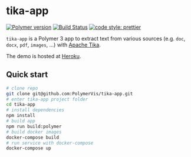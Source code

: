 tika-app
===
[![Polymer version](https://img.shields.io/badge/polymer-3.0.0--pre.12-blue.svg)](https://shields.io/)
[![Build Status](https://travis-ci.org/PolymerVis/tika-app.svg?branch=master)](https://travis-ci.org/PolymerVis/tika-app)
[![code style: prettier](https://img.shields.io/badge/code_style-prettier-ff69b4.svg?style=flat-square)](https://github.com/prettier/prettier)

`tika-app` is a Polymer 3 app to extract text from various sources (e.g. `doc`, `docx`, `pdf`, `images`, ...) with [Apache Tika](https://tika.apache.org/).

The demo is hosted at  [Heroku](https://tika-app.herokuapp.com).

## Quick start
```bash
# clone repo
git clone git@github.com:PolymerVis/tika-app.git
# enter tika-app project folder
cd tika-app
# install dependencies
npm install
# build app
npm run build:polymer
# build docker images
docker-compose build
# run service with docker-compose
docker-compose up
```
